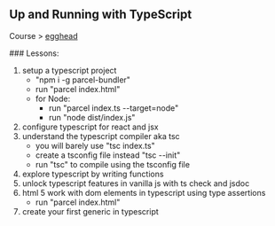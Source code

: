 ## Up and Running with TypeScript
 
Course > [egghead](https://egghead.io/lessons/typescript-setup-a-typescript-project)

### Lessons:

1.  setup a typescript project
    - "npm i -g parcel-bundler"
    - run "parcel index.html"
    - for Node:
        - run "parcel index.ts --target=node"
        - run "node dist/index.js"
2.  configure typescript for react and jsx
3.  understand the typescript compiler aka tsc
    - you will barely use "tsc index.ts"
    - create a tsconfig file instead "tsc --init"
    - run "tsc" to compile using the tsconfig file
4.  explore typescript by writing functions
5.  unlock typescript features in vanilla js with ts check and jsdoc
6.  html 5 work with dom elements in typescript using type assertions
    -   run "parcel index.html"
7.  create your first generic in typescript
